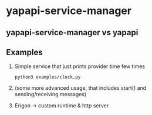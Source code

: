 # yapapi-service-manager

## yapapi-service-manager vs yapapi



## Examples

1.  Simple service that just prints provider time few times

    ```python3 examples/clock.py```

2.  (some more advanced usage, that includes start() and sending/receiving messages)


3.  Erigon -> custom runtime & http server

